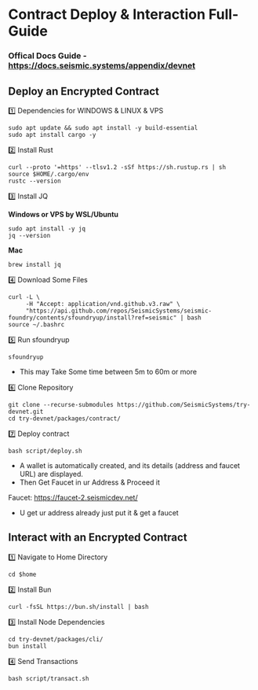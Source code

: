 # Contract Deploy & Interaction Full-Guide

### Offical Docs Guide - https://docs.seismic.systems/appendix/devnet

## Deploy an Encrypted Contract

1️⃣ Dependencies for WINDOWS & LINUX & VPS
```
sudo apt update && sudo apt install -y build-essential
sudo apt install cargo -y
```

2️⃣ Install Rust
```
curl --proto '=https' --tlsv1.2 -sSf https://sh.rustup.rs | sh
source $HOME/.cargo/env
rustc --version
```

3️⃣ Install JQ

**Windows or VPS by WSL/Ubuntu** 
```
sudo apt install -y jq
jq --version
```

**Mac**
```
brew install jq
```

4️⃣ Download Some Files
```
curl -L \
     -H "Accept: application/vnd.github.v3.raw" \
     "https://api.github.com/repos/SeismicSystems/seismic-foundry/contents/sfoundryup/install?ref=seismic" | bash
source ~/.bashrc
```

5️⃣ Run sfoundryup
```
sfoundryup
```
- This may Take Some time between 5m to 60m or more

6️⃣ Clone Repository
```
git clone --recurse-submodules https://github.com/SeismicSystems/try-devnet.git
cd try-devnet/packages/contract/
```

7️⃣ Deploy contract
```
bash script/deploy.sh
```
- A wallet is automatically created, and its details (address and faucet URL) are displayed.
- Then Get Faucet in ur Address & Proceed it

Faucet: https://faucet-2.seismicdev.net/
- U get ur address already just put it & get a faucet

## Interact with an Encrypted Contract

1️⃣ Navigate to Home Directory
```
cd $home
```

2️⃣ Install Bun
```
curl -fsSL https://bun.sh/install | bash
```

3️⃣ Install Node Dependencies
```
cd try-devnet/packages/cli/
bun install
```

4️⃣ Send Transactions
```
bash script/transact.sh
```
